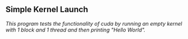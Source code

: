 ## Simple Kernel Launch

*This program tests the functionality of cuda by running an empty kernel with 1 block and 1 thread and then printing "Hello World".*